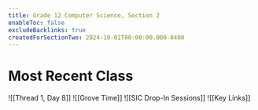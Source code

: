 ```yaml
---
title: Grade 12 Computer Science, Section 2
enableToc: false
excludeBacklinks: true
createdForSectionTwo: 2024-10-01T00:00:00.000-0400
---
```

# Most Recent Class
![[Thread 1, Day 8]]
![[Grove Time]]
![[SIC Drop-In Sessions]]
![[Key Links]]